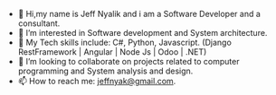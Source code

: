 - 👋 Hi,my name is Jeff Nyalik and i am a Software Developer and a consultant.
- 👀 I’m interested in Software development and System architecture.
- 👀 My Tech skills include: C#, Python, Javascript.  (Django RestFramework | Angular | Node Js | Odoo | .NET)
- 💞️ I’m looking to collaborate on projects related to computer programming and System analysis and design.
- 📫 How to reach me:
    jeffnyak@gmail.com.

<!---
jeffnyalik/jeffnyalik is a ✨ special ✨ repository because its `README.md` (this file) appears on your GitHub profile.
You can click the Preview link to take a look at your changes.
--->
